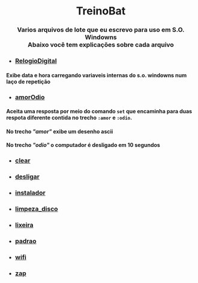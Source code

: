 <h1 align="center">TreinoBat</h1>

<h3 align="center">Varios arquivos de lote que eu escrevo para uso em S.O. Windowns<br>
Abaixo você tem explicações sobre cada arquivo
</h3>

- ### [RelogioDigital](https://github.com/CLedsonB/TreinoBat/blob/main/RelogioDigital.bat)

#### Exibe data e hora carregando variaveis internas do s.o. windowns num laço de repetição

- ### [amorOdio](https://github.com/CLedsonB/TreinoBat/blob/main/amorOdio.bat)

#### Aceita uma resposta por meio do comando ```set``` que encaminha para duas respota diferente contida no trecho ```:amor``` e ```:odio```.
#### No trecho _"amor"_ exibe um desenho ascii
#### No trecho _"odio"_ o computador é desligado em 10 segundos

- ### [clear](https://github.com/CLedsonB/TreinoBat/blob/main/clear.bat)
- ### [desligar](https://github.com/CLedsonB/TreinoBat/blob/main/desligar.bat)
- ### [instalador](https://github.com/CLedsonB/TreinoBat/blob/main/instalador.bat)
- ### [limpeza_disco](https://github.com/CLedsonB/TreinoBat/blob/main/limpeza_disco.bat)
- ### [lixeira](https://github.com/CLedsonB/TreinoBat/blob/main/lixeira.bat)
- ### [padrao](https://github.com/CLedsonB/TreinoBat/blob/main/padrao.txt)
- ### [wifi](https://github.com/CLedsonB/TreinoBat/blob/main/wifi.bat)
- ### [zap](https://github.com/CLedsonB/TreinoBat/blob/main/zap.bat)
